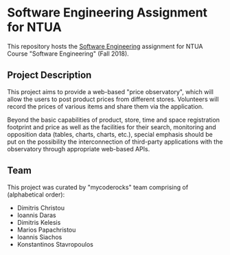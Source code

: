 # Software Engineering Assignment for NTUA

This repository hosts the [Software Engineering](https://courses.softlab.ntua.gr/softeng/2018b/) assignment for NTUA Course "Software Engineering" (Fall 2018). 

## Project Description 

This project aims to provide a web-based "price observatory", which will allow the users to post product prices from different stores. Volunteers will record the prices of various items and share them via the application. 

Beyond the basic capabilities of product, store, time and space registration footprint and price as well as the facilities for their search, monitoring and opposition data (tables, charts, charts, etc.), special emphasis should be put on the possibility the interconnection of third-party applications with the observatory through appropriate web-based APIs. 


## Team

This project was curated by "mycoderocks" team comprising of (alphabetical order): 
 * Dimitris Christou
 * Ioannis Daras
 * Dimitris Kelesis
 * Marios Papachristou
 * Ioannis Siachos
 * Konstantinos Stavropoulos


